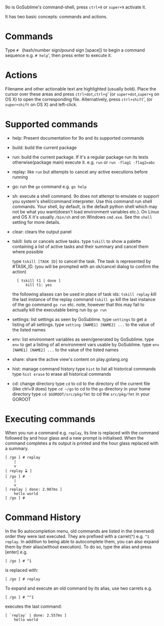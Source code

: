 9o is GoSublime's command-shell, press `ctrl+9` or `super+9` activate it.

It has two basic concepts: commands and actions.

Commands
========

Type `# ` (hash/number sign/pound sign [space]) to begin a command sequence e.g. `# help`', then press enter to execute it.

Actions
=======

Filename and other actionable text are highlighted (usually bold).
Place the cursor over these areas and press `ctrl+dot`,`ctrl+g`' (or `super+dot`,`super+g` on OS X) to open the corresponding file.
Alternatively, press `ctrl+shift`', (or `super+shift` on OS X) and left-click.

Supported commands
==================

* help: Present documentation for 9o and its supported commands

* build: build the current package

* run: build the current package. If it's a regular package run its tests otherwise(package main)
		   execute it. e.g. `run` or `run -flag1 -flag2=abc`

* replay: like `run` but attempts to cancel any active executions before running

* go: run the `go` command e.g. `go help`

* sh: execute a shell command. 9o does not attempt to emulate or support you system's shell/command interpreter.
	Use this command run shell commands.
	Your shell, by default, is the default python shell which may not be what you want(doesn't load environment variables etc.).
	On Linux and OS X it's usually `/bin/sh` and on Windows `cmd.exe`. See the `shell` setting for more details.

* clear: clears the output panel

* tskill: lists or cancels active tasks.
	type `tskill` to show a palette containing a list of active tasks and their summary and cancel them where possible

	type `tskill [TASK ID]` to cancel the task. The task is represented by #TASK_ID. (you will be prompted with an ok/cancel dialog to confirm the action)

		[ tskill t1 | done ]
			kill t1: yes

	the following aliases can be used in place of task ids:
		`tskill replay` kill the last instance of the replay command
		`tskill go` kill the last instance of the go command `go run` etc. note, however that this may fail to actually kill the executable being run by `go run`

* settings: list settings as seen by GoSublime.
	type `settings` to get a listing of all settings.
	type `setting [NAME1] [NAME2] ...` to the value of the listed names

* env: list environment variables as seen/generated by GoSublime.
	type `env` to get a listing of all environment vars usable by GoSublime.
	type `env [NAME1] [NAME2] ...` to the value of the listed names

* share: share the active view's content on play.golang.org

* hist: manage command history
	type `hist` to list all historical commands
	type `hist erase` to erase all historical commands

* cd: change directory
	type `cd` to cd to the directory of the current file (like ctrl+9 does)
	type `cd ~/go` to cd to the `go` directory in your home directory
	type `cd $GOROOT/src/pkg/fmt` to cd the `src/pkg/fmt` in your GOROOT

Executing commands
==================

When you run a command e.g. `replay`, its line is replaced with the command followed by and hour glass
and a new prompt is initialised. When the command completes a its output is printed and the hour glass
replaced with a summary.

	[ /go ] # replay
		|
		v
	[ replay ⌛ ]
	[ /go ] #
		|
		v
	[ replay | done: 2.987ms ]
		hello world
	[ /go ] #


Command History
===============

In the 9o autocompletion menu, old commands are listed in the (reversed) order they were last executed.
They are prefixed with a carret(^) e.g. `^1 replay`. In addition to being able to autocomplete them,
you can also expand them by their alias(without execution). To do so, type the alias and press [enter] e.g.

	[ /go ] # ^1

is replaced with:

	[ /go ] # replay


To expand and execute an old command by its alias, use two carrets e.g.

	[ /go ] # ^^1

executes the last command:

	[ `replay` | done: 2.557ms ]
		hello world



